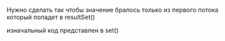 Нужно сделать так чтобы значение бралось только из первого потока который попадет в resultSet()

изначальный код представлен в set()

